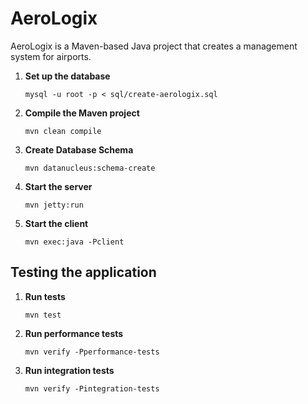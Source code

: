 # AeroLogix

AeroLogix is a Maven-based Java project that creates a management system for airports.

1. **Set up the database**
    ```
    mysql -u root -p < sql/create-aerologix.sql
    ```
    
1. **Compile the Maven project**

    ```
    mvn clean compile
    ```

2. **Create Database Schema**

    ```
    mvn datanucleus:schema-create
    ```

3. **Start the server**

    ```
    mvn jetty:run
    ```


4. **Start the client**
   
    ```
    mvn exec:java -Pclient
    ```

**Testing the application**
-
1. **Run tests**

    ```
    mvn test
    ```

2. **Run performance tests**

    ```
    mvn verify -Pperformance-tests
    ```

3. **Run integration tests**

    ```
    mvn verify -Pintegration-tests
    ```